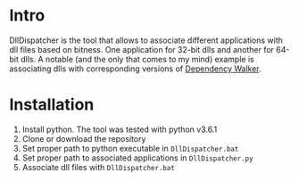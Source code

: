 # Intro

DllDispatcher is the tool that allows to associate different applications with dll files based on bitness. One application for 32-bit dlls and another for 64-bit dlls. A notable (and the only that comes to my mind) example is associating dlls with corresponding versions of [Dependency Walker](http://www.dependencywalker.com).

# Installation

1. Install python. The tool was tested with python v3.6.1
2. Clone or download the repository
3. Set proper path to python executable in `DllDispatcher.bat`
4. Set proper path to associated applications in `DllDispatcher.py`
5. Associate dll files with `DllDispatcher.bat`